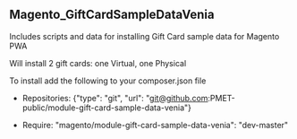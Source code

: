 ## Magento_GiftCardSampleDataVenia

Includes scripts and data for installing Gift Card sample data for Magento PWA

Will install 2 gift cards: one Virtual, one Physical 



To install add the following to your composer.json file

* Repositories: 
{"type": "git", "url": "git@github.com:PMET-public/module-gift-card-sample-data-venia"}

* Require:  "magento/module-gift-card-sample-data-venia": "dev-master"
